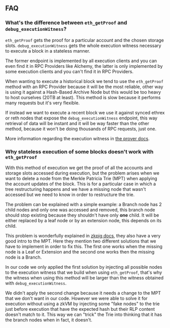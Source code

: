 ## FAQ

### What's the difference between `eth_getProof` and `debug_executionWitness`?

`eth_getProof` gets the proof for a particular account and the chosen storage slots.
`debug_executionWitness` gets the whole execution witness necessary to execute a block in a stateless manner.

The former endpoint is implemented by all execution clients and you can even find it in RPC Providers like Alchemy, the latter is only implemented by some execution clients and you can't find it in RPC Providers.

When wanting to execute a historical block we tend to use the `eth_getProof` method with an RPC Provider because it will be the most reliable, other way is using it against a Hash-Based Archive Node but this would be too heavy to host ourselves (20TB at least). This method is slow because it performs many requests but it's very flexible.

If instead we want to execute a recent block we use it against synced ethrex or reth nodes that expose the `debug_executionWitness` endpoint, this way retrieval of data will be instant and it will be way faster than the other method, because it won't be doing thousands of RPC requests, just one.

More information regarding the execution witness in [the prover docs](https://docs.ethrex.xyz/l2/architecture/prover#execution-witness).

### Why stateless execution of some blocks doesn't work with `eth_getProof`

With this method of execution we get the proof of all the accounts and storage slots accessed during execution, but the problem arises when we want to delete a node from the Merkle Patricia Trie (MPT) when applying the account updates of the block. This is for a particular case in which a tree restructuring happens and we have a missing node that wasn't accessed but we need to know in order to restructure the trie.

The problem can be explained with a simple example: a Branch node has 2 child nodes and only one was accessed and removed, this branch node should stop existing because they shouldn't have only **one** child. It will be either replaced by a leaf node or by an extension node, this depends on its child.

This problem is wonderfully explained in [zkpig docs](https://github.com/kkrt-labs/zk-pig/blob/main/docs/modified-mpt.md), they also have a very good intro to the MPT.
Here they mention two different solutions that we have to implement in order to fix this. The first one works when the missing node is a Leaf or Extension and the second one works then the missing node is a Branch.

In our code we only applied the first solution by injecting all possible nodes to the execution witness that we build when using `eth_getProof`, that's why the witness when using this method will be larger than the witness obtained with `debug_executionWitness`. 

We didn't apply the second change because it needs a change to the MPT that we don't want in our code. However we were able to solve it for execution without using a zkVM by injecting some "fake nodes" to the trie just before execution that have the expected hash but their RLP content doesn't match to it. This way we can "trick" the Trie into thinking that it has the branch nodes when in fact, it doesn't. 
